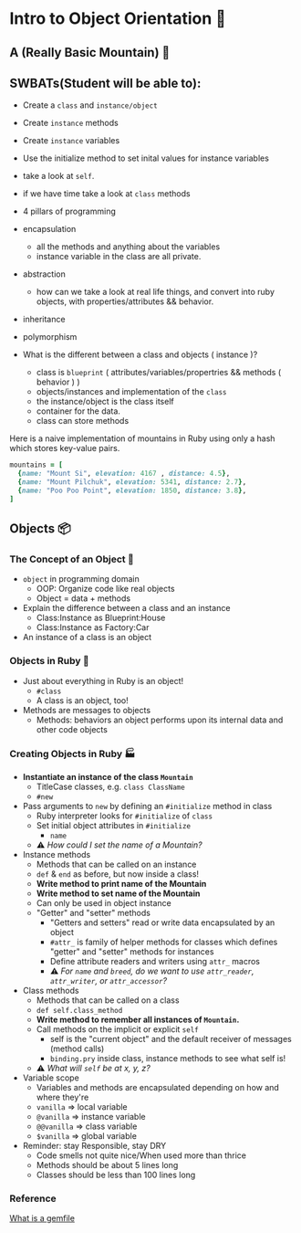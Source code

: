 # Intro to Object Orientation 🧱

## A (Really Basic Mountain) 🧩

## SWBATs(Student will be able to):
- Create a `class` and `instance/object`
- Create `instance` methods
- Create `instance` variables
- Use the initialize method to set inital values for instance variables
- take a look at `self`.
- if we have time take a look at `class` methods

- 4 pillars of programming
- encapsulation
  - all the methods and anything about the variables
  - instance variable in the class are all private.
- abstraction
  - how can we take a look at real life things, and convert into ruby objects, with properties/attributes && behavior.
- inheritance
- polymorphism

- What is the different between a class and objects ( instance )?
  - class is `blueprint` ( attributes/variables/propertries && methods ( behavior ) )
  - objects/instances and implementation of the `class`
  - the instance/object is the class itself
  - container for the data.
  - class can store methods

Here is a naive implementation of mountains in Ruby using only a hash which stores key-value pairs.

```ruby
mountains = [
  {name: "Mount Si", elevation: 4167 , distance: 4.5},
  {name: "Mount Pilchuk", elevation: 5341, distance: 2.7}, 
  {name: "Poo Poo Point", elevation: 1850, distance: 3.8},
]
```

## Objects 📦

### The Concept of an Object 🤔

- `object` in programming domain
  - OOP: Organize code like real objects
  - Object = data + methods
- Explain the difference between a class and an instance
  - Class:Instance as Blueprint:House
  - Class:Instance as Factory:Car
- An instance of a class is an object
### Objects in Ruby 💎

- Just about everything in Ruby is an object!
  - `#class`
  - A class is an object, too!
- Methods are messages to objects
  - Methods: behaviors an object performs upon its internal data and other code objects

### Creating Objects in Ruby 🏭

- **Instantiate an instance of the class `Mountain`**
  - TitleCase classes, e.g. `class ClassName`
  - `#new`
- Pass arguments to `new` by defining an `#initialize` method in class
  - Ruby interpreter looks for `#initialize` of `class`
  - Set initial object attributes in `#initialize`
    - `name`
  - ⚠️ *How could I set the name of a Mountain?*
- Instance methods
  - Methods that can be called on an instance
  - `def` & `end` as before, but now inside a class!
  - **Write method to print name of the Mountain**
  - **Write method to set name of the Mountain**
  - Can only be used in object instance
  - "Getter" and "setter" methods
    - "Getters and setters" read or write data encapsulated by an object
    - `#attr_` is family of helper methods for classes which defines "getter" and "setter" methods for instances
    - Define attribute readers and writers using `attr_` macros
    - ⚠️ *For `name` and `breed`, do we want to use `attr_reader`, `attr_writer`, or `attr_accessor`?*
- Class methods
  - Methods that can be called on a class
  - `def self.class_method`
  - **Write method to remember all instances of `Mountain`.**
  - Call methods on the implicit or explicit `self`
    - self is the "current object" and the default receiver of messages (method calls)
    - `binding.pry` inside class, instance methods to see what self is!
  - ⚠️ *What will `self` be at x, y, z?*
- Variable scope
  - Variables and methods are encapsulated depending on how and where they're 
  - `vanilla` => local variable
  - `@vanilla` => instance variable
  - `@@vanilla` => class variable
  - `$vanilla` => global variable
- Reminder: stay Responsible, stay DRY
  - Code smells not quite nice/When used more than thrice
  - Methods should be about 5 lines long
  - Classes should be less than 100 lines long

### Reference 
[What is a gemfile](https://tosbourn.com/what-is-the-gemfile/)